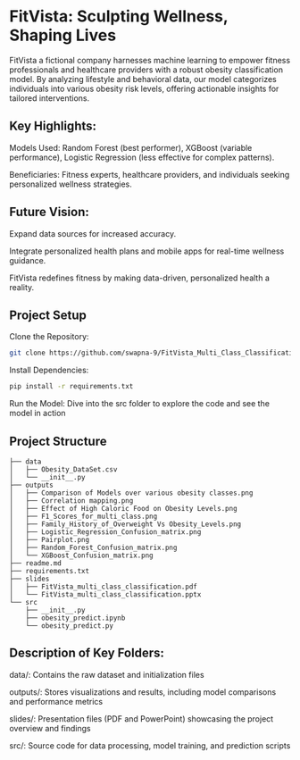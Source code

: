 # FitVista: Sculpting Wellness, Shaping Lives
FitVista a fictional company harnesses machine learning to empower fitness professionals and healthcare providers with a robust obesity classification model. By analyzing lifestyle and behavioral data, our model categorizes individuals into various obesity risk levels, offering actionable insights for tailored interventions.


## Key Highlights:
Models Used: Random Forest (best performer), XGBoost (variable performance), Logistic Regression (less effective for complex patterns).

Beneficiaries: Fitness experts, healthcare providers, and individuals seeking personalized wellness strategies.
## Future Vision:
Expand data sources for increased accuracy.

Integrate personalized health plans and mobile apps for real-time wellness guidance.

FitVista redefines fitness by making data-driven, personalized health a reality.

## Project Setup
Clone the Repository:
```bash
git clone https://github.com/swapna-9/FitVista_Multi_Class_Classification.git
```
Install Dependencies:
```bash
pip install -r requirements.txt
```
Run the Model: Dive into the src folder to explore the code and see the model in action

## Project Structure
```plaintext
├── data
│   ├── Obesity_DataSet.csv
│   └── __init__.py
├── outputs
│   ├── Comparison of Models over various obesity classes.png
│   ├── Correlation mapping.png
│   ├── Effect of High Caloric Food on Obesity Levels.png
│   ├── F1_Scores_for_multi_class.png
│   ├── Family_History_of_Overweight Vs Obesity_Levels.png
│   ├── Logistic_Regression_Confusion_matrix.png
│   ├── Pairplot.png
│   ├── Random_Forest_Confusion_matrix.png
│   └── XGBoost_Confusion_matrix.png
├── readme.md
├── requirements.txt
├── slides
│   ├── FitVista_multi_class_classification.pdf
│   └── FitVista_multi_class_classification.pptx
└── src
    ├── __init__.py
    ├── obesity_predict.ipynb
    └── obesity_predict.py
```
## Description of Key Folders:

data/: Contains the raw dataset and initialization files

outputs/: Stores visualizations and results, including model comparisons and performance metrics

slides/: Presentation files (PDF and PowerPoint) showcasing the project overview and findings

src/: Source code for data processing, model training, and prediction scripts
